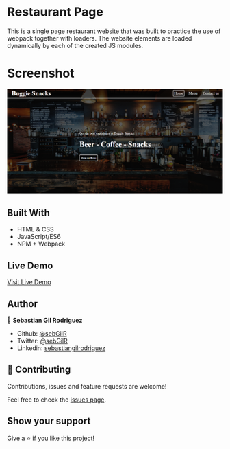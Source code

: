 # Restaurant Page 

This is a single page restaurant website that was built to practice the use of webpack together with loaders. The website elements are loaded dynamically by each of the created JS modules.

# Screenshot
![screenshot](./screenshot.png)

## Built With
- HTML & CSS
- JavaScript/ES6
- NPM + Webpack

## Live Demo
[Visit Live Demo](https://raw.githack.com/sebGilR/restaurant_home/feature/app/dist/index.html)

## Author

👤 **Sebastian Gil Rodriguez**

- Github: [@sebGilR](https://github.com/sebGilR)
- Twitter: [@sebGilR](https://twitter.com/sebGilR)
- Linkedin: [sebastiangilrodriguez](https://www.linkedin.com/in/sebastiangilrodriguez)

## 🤝 Contributing

Contributions, issues and feature requests are welcome!

Feel free to check the [issues page](https://github.com/sebGilR/restaurant_home/issues).

## Show your support

Give a ⭐️ if you like this project!
